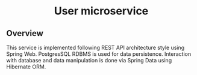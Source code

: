 <h1 style="text-align: center">User microservice </h1>

<h2>Overview</h2>
<p>This service is implemented following REST API architecture style using Spring Web.
PostgresSQL RDBMS is used for data persistence. Interaction with database and data manipulation is done via Spring Data using Hibernate ORM.
</p>
